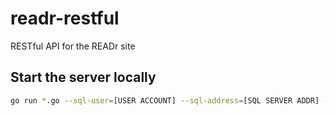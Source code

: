 # readr-restful
RESTful API for the READr site

## Start the server locally

```bash
go run *.go --sql-user=[USER ACCOUNT] --sql-address=[SQL SERVER ADDR] --sql-auth=[SQL PASSWORD]
```